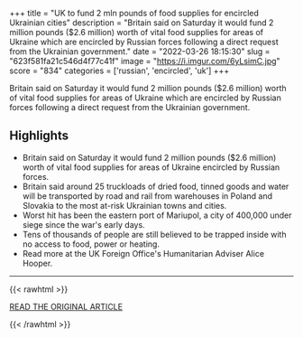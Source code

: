 +++
title = "UK to fund 2 mln pounds of food supplies for encircled Ukrainian cities"
description = "Britain said on Saturday it would fund 2 million pounds ($2.6 million) worth of vital food supplies for areas of Ukraine which are encircled by Russian forces following a direct request from the Ukrainian government."
date = "2022-03-26 18:15:30"
slug = "623f581fa21c546d4f77c41f"
image = "https://i.imgur.com/6yLsimC.jpg"
score = "834"
categories = ['russian', 'encircled', 'uk']
+++

Britain said on Saturday it would fund 2 million pounds ($2.6 million) worth of vital food supplies for areas of Ukraine which are encircled by Russian forces following a direct request from the Ukrainian government.

## Highlights

- Britain said on Saturday it would fund 2 million pounds ($2.6 million) worth of vital food supplies for areas of Ukraine encircled by Russian forces.
- Britain said around 25 truckloads of dried food, tinned goods and water will be transported by road and rail from warehouses in Poland and Slovakia to the most at-risk Ukrainian towns and cities.
- Worst hit has been the eastern port of Mariupol, a city of 400,000 under siege since the war's early days.
- Tens of thousands of people are still believed to be trapped inside with no access to food, power or heating.
- Read more at the UK Foreign Office's Humanitarian Adviser Alice Hooper.

---

{{< rawhtml >}}
  <p class="article-category">
    <a target="_blank" href="https://www.reuters.com/world/europe/uk-fund-2-mln-pounds-food-supplies-encircled-ukrainian-cities-2022-03-26/">READ THE ORIGINAL ARTICLE</a>
  </p>
{{< /rawhtml >}}
